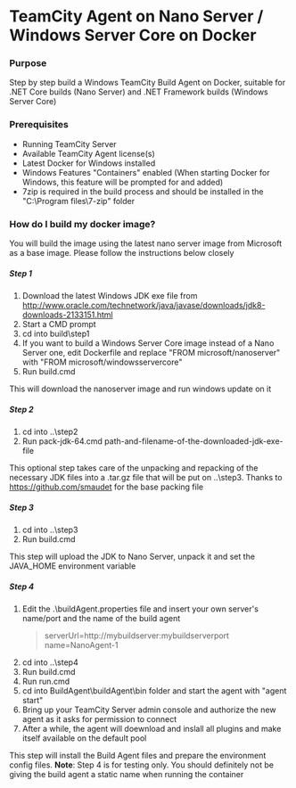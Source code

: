 # TeamCity Agent on Nano Server / Windows Server Core on Docker

### Purpose
Step by step build a Windows TeamCity Build Agent on Docker, suitable for .NET Core builds (Nano Server) and .NET Framework builds (Windows Server Core)

### Prerequisites
* Running TeamCity Server
* Available TeamCity Agent license(s)
* Latest Docker for Windows installed
* Windows Features "Containers" enabled (When starting Docker for Windows, this feature will be prompted for and added)
* 7zip is required in the build process and should be installed in the "C:\Program files\7-zip" folder

### How do I build my docker image?
You will build the image using the latest nano server image from Microsoft as a base image. Please follow the instructions below closely
##### Step 1
1. Download the latest Windows JDK exe file from http://www.oracle.com/technetwork/java/javase/downloads/jdk8-downloads-2133151.html
2. Start a CMD prompt
3. cd into build\step1
4. If you want to build a Windows Server Core image instead of a Nano Server one, edit Dockerfile and replace "FROM microsoft/nanoserver" with "FROM microsoft/windowsservercore"
5. Run build.cmd

This will download the nanoserver image and run windows update on it
##### Step 2
1. cd into ..\step2
2. Run pack-jdk-64.cmd path-and-filename-of-the-downloaded-jdk-exe-file

This optional step takes care of the unpacking and repacking of the necessary JDK files into a .tar.gz file that will be put on ..\step3. Thanks to https://github.com/smaudet for the base packing file
##### Step 3
1. cd into ..\step3
2. Run build.cmd

This step will upload the JDK to Nano Server, unpack it and set the JAVA_HOME environment variable
##### Step 4
1. Edit the .\buildAgent.properties file and insert your own server's name/port and the name of the build agent
    > serverUrl=http://mybuildserver:mybuildserverport
    > name=NanoAgent-1
2. cd into ..\step4
3. Run build.cmd
4. Run run.cmd
5. cd into BuildAgent\buildAgent\bin folder and start the agent with "agent start"
6. Bring up your TeamCity Server admin console and authorize the new agent as it asks for permission to connect
7. After a while, the agent will doewnload and inslall all plugins and make itself available on the default pool

This step will install the Build Agent files and prepare the environment config files. **Note**: Step 4 is for testing only. You should definitely not be giving the build agent a static name when running the container

